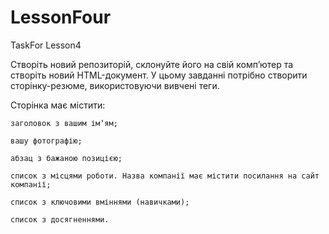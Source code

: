 # LessonFour

TaskFor Lesson4

Створіть новий репозиторій, склонуйте його на свій компʼютер та створіть новий HTML-документ. У цьому завданні потрібно створити сторінку-резюме, використовуючи вивчені теги.

Сторінка має містити:

    заголовок з вашим імʼям;

    вашу фотографію;

    абзац з бажаною позицією;

    список з місцями роботи. Назва компанії має містити посилання на сайт компанії;

    список з ключовими вміннями (навичками);

    список з досягненнями.
